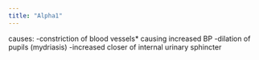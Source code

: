 ```yaml
---
title: "Alpha1"
---
```

causes:
-constriction of blood vessels* causing increased BP
-dilation of pupils (mydriasis)
-increased closer of internal urinary sphincter

